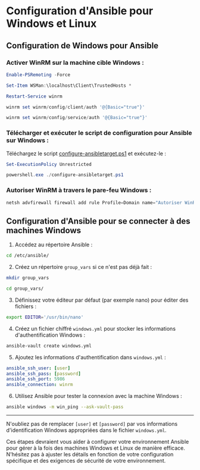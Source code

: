 
# Configuration d'Ansible pour Windows et Linux

## Configuration de Windows pour Ansible

### Activer WinRM sur la machine cible Windows :

```powershell
Enable-PSRemoting -Force

Set-Item WSMan:\localhost\Client\TrustedHosts *

Restart-Service winrm

winrm set winrm/config/client/auth '@{Basic="true"}'

winrm set winrm/config/service/auth '@{Basic="true"}'
```

### Télécharger et exécuter le script de configuration pour Ansible sur Windows :

Téléchargez le script [configure-ansibletarget.ps1](https://gist.github.com/trondhindenes/b9b5b25b11273cc35659) et exécutez-le :

```powershell
Set-ExecutionPolicy Unrestricted

powershell.exe ./configure-ansibletarget.ps1
```

### Autoriser WinRM à travers le pare-feu Windows :

```powershell
netsh advfirewall firewall add rule Profile=Domain name="Autoriser WinRM HTTPS" dir=in localport=5986 protocol=TCP action=allow
```

## Configuration d'Ansible pour se connecter à des machines Windows

1. Accédez au répertoire Ansible :

```bash
cd /etc/ansible/
```

2. Créez un répertoire `group_vars` si ce n'est pas déjà fait :

```bash
mkdir group_vars

cd group_vars/
```

3. Définissez votre éditeur par défaut (par exemple nano) pour éditer des fichiers :

```bash
export EDITOR='/usr/bin/nano'
```

4. Créez un fichier chiffré `windows.yml` pour stocker les informations d'authentification Windows :

```bash
ansible-vault create windows.yml
```

5. Ajoutez les informations d'authentification dans `windows.yml` :

```yaml
ansible_ssh_user: [user]
ansible_ssh_pass: [password]
ansible_ssh_port: 5986
ansible_connection: winrm
```

6. Utilisez Ansible pour tester la connexion avec la machine Windows :

```bash
ansible windows -m win_ping --ask-vault-pass
```

---

N'oubliez pas de remplacer `[user]` et `[password]` par vos informations d'identification Windows appropriées dans le fichier `windows.yml`.

Ces étapes devraient vous aider à configurer votre environnement Ansible pour gérer à la fois des machines Windows et Linux de manière efficace. N'hésitez pas à ajuster les détails en fonction de votre configuration spécifique et des exigences de sécurité de votre environnement.
